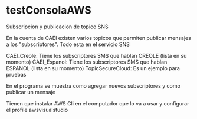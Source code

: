 # testConsolaAWS
Subscripcion y publicacion de topico SNS

En la cuenta de CAEI existen varios topicos que permiten publicar mensajes a los "subscriptores". Todo esta en el servicio SNS

CAEI_Creole: Tiene los subscriptores SMS que hablan CREOLE (lista en su momento)
CAEI_Espanol: Tiene los subscriptores SMS que hablan ESPANOL (lista en su momento)
TopicSecureCloud: Es un ejemplo para pruebas

En el programa se muestra como agregar nuevos subscriptores y como publicar un mensaje

Tienen que instalar AWS Cli en el computador que lo va a usar y configurar el profile awsvisualstudio
